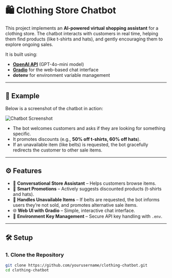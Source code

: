 # 🛍️ Clothing Store Chatbot  

This project implements an **AI-powered virtual shopping assistant** for a clothing store. The chatbot interacts with customers in real time, helping them find products (like t-shirts and hats), and gently encouraging them to explore ongoing sales.  

It is built using:  
- **[OpenAI API](https://platform.openai.com/)** (GPT-4o-mini model)  
- **[Gradio](https://www.gradio.app/)** for the web-based chat interface  
- **dotenv** for environment variable management  

---

## 📸 Example  

Below is a screenshot of the chatbot in action:  

![Chatbot Screenshot](3f7fcaf5-66a0-4dfa-90f6-00547447e20a.png)  

- The bot welcomes customers and asks if they are looking for something specific.  
- It promotes discounts (e.g., **50% off t-shirts, 60% off hats**).  
- If an unavailable item (like belts) is requested, the bot gracefully redirects the customer to other sale items.  

---

## ⚙️ Features  

- 💬 **Conversational Store Assistant** – Helps customers browse items.  
- 🎯 **Smart Promotions** – Actively suggests discounted products (t-shirts and hats).  
- 🚫 **Handles Unavailable Items** – If belts are requested, the bot informs users they’re not sold, and promotes alternative sale items.  
- 🌐 **Web UI with Gradio** – Simple, interactive chat interface.  
- 🔑 **Environment Key Management** – Secure API key handling with `.env`.  

---

## 🛠️ Setup  

### 1. Clone the Repository  

```bash
git clone https://github.com/yourusername/clothing-chatbot.git
cd clothing-chatbot
